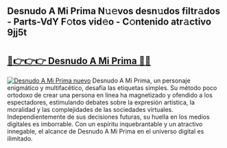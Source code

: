 ## Desnudo A Mi Prima N𝚞𝚎vos desn𝚞dos filtr𝚊dos - Parts-VdY F𝚘tos vid𝚎o - C𝚘ntenido atr𝚊ctivo 9jj5t

# <h2><a href="http://mb5ogio.tromn.icu/?c=Desnudo+A+Mi+Prima">🔗👉👉👉 Desnudo A Mi Prima 🔗🔗</a></h2>

[![Desnudo A Mi Prima nuevo](https://i.imgur.com/pEAQMta.gif)](http://mb5ogio.tromn.icu/?c=Desnudo+A+Mi+Prima)
Desnudo A Mi Prima, un personaje enigmático y multifacético, desafía las etiquetas simples. Su método poco ortodoxo de crear una persona en línea ha magnetizado y ofendido a los espectadores, estimulando debates sobre la expresión artística, la moralidad y las complejidades de las sociedades virtuales. Independientemente de sus decisiones futuras, su huella en los medios digitales es imborrable. Con un espíritu inquebrantable y un atractivo innegable, el alcance de Desnudo A Mi Prima en el universo digital es ilimitado.
